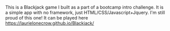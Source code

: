 This is a Blackjack game I built as a part of a bootcamp intro challenge. It is a simple app with no framework, just HTML/CSS/Javascript+Jquery.  I'm still proud of this one! It can be played here  https://laurielonecrow.github.io/Blackjack/
